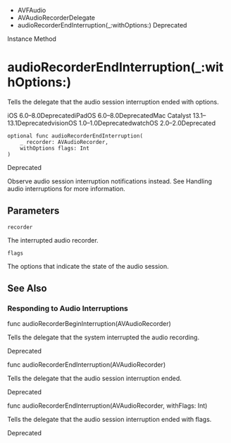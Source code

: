 

- AVFAudio
- AVAudioRecorderDelegate
-  audioRecorderEndInterruption(\_:withOptions:) Deprecated

Instance Method

# audioRecorderEndInterruption(\_:withOptions:)

Tells the delegate that the audio session interruption ended with options.

iOS 6.0–8.0DeprecatediPadOS 6.0–8.0DeprecatedMac Catalyst 13.1–13.1DeprecatedvisionOS 1.0–1.0DeprecatedwatchOS 2.0–2.0Deprecated

``` source
optional func audioRecorderEndInterruption(
    _ recorder: AVAudioRecorder,
    withOptions flags: Int
)
```

Deprecated

Observe audio session interruption notifications instead. See Handling audio interruptions for more information.

## Parameters 

`recorder`  

The interrupted audio recorder.

`flags`  

The options that indicate the state of the audio session.

## See Also

### Responding to Audio Interruptions

func audioRecorderBeginInterruption(AVAudioRecorder)

Tells the delegate that the system interrupted the audio recording.

Deprecated

func audioRecorderEndInterruption(AVAudioRecorder)

Tells the delegate that the audio session interruption ended.

Deprecated

func audioRecorderEndInterruption(AVAudioRecorder, withFlags: Int)

Tells the delegate that the audio session interruption ended with flags.

Deprecated

